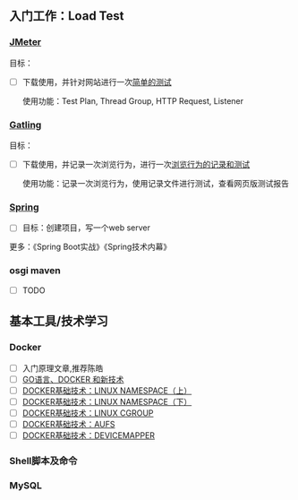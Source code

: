 ## 入门工作：Load Test

### [JMeter](https://jmeter.apache.org/download_jmeter.cgi)

目标：

- [ ]  下载使用，并针对网站进行一次[简单的测试](https://howtodoinjava.com/library/jmeter-beginners-tutorial/)

   使用功能：Test Plan, Thread Group, HTTP Request, Listener

### [Gatling](https://gatling.io/)

目标：

- [ ] 下载使用，并记录一次浏览行为，进行一次[浏览行为的记录和测试](https://gatling.io/docs/current/quickstart#quickstart)

   使用功能：记录一次浏览行为，使用记录文件进行测试，查看网页版测试报告


### [Spring](https://spring.io/)

- [ ] 目标：创建项目，写一个web server    

更多：《Spring Boot实战》《Spring技术内幕》  

### osgi maven

- [ ] TODO  

## 基本工具/技术学习

### Docker

- [ ] 入门原理文章,推荐陈皓  
- [ ] [GO语言、DOCKER 和新技术](https://coolshell.cn/articles/18190.html)  
- [ ] [DOCKER基础技术：LINUX NAMESPACE（上）](https://coolshell.cn/articles/17010.html)  
- [ ] [DOCKER基础技术：LINUX NAMESPACE（下）](https://coolshell.cn/articles/17029.html)  
- [ ] [DOCKER基础技术：LINUX CGROUP](https://coolshell.cn/articles/17049.html)  
- [ ] [DOCKER基础技术：AUFS](https://coolshell.cn/articles/17061.html)  
- [ ] [DOCKER基础技术：DEVICEMAPPER](https://coolshell.cn/articles/17200.html)

### Shell脚本及命令

### MySQL
